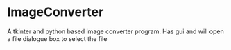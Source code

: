 # ImageConverter
A tkinter and python based image converter program. Has gui and will open a file dialogue box to select the file
